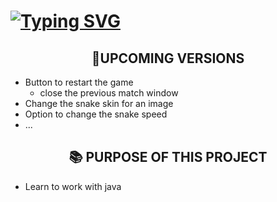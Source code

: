# [![Typing SVG](https://readme-typing-svg.demolab.com?font=Fira+Code&center=true&size=30&pause=1000&color=36F784FF&width=435&lines=SNAKE+GAME)](https://git.io/typing-svg)

<h2 align="center"> 📌UPCOMING VERSIONS</h2>

- Button to restart the game
  * close the previous match window
- Change the snake skin for an image
- Option  to change the snake speed
- ...

<h2 align="center"> 📚 PURPOSE  OF THIS PROJECT</h2>

- Learn to work with java

